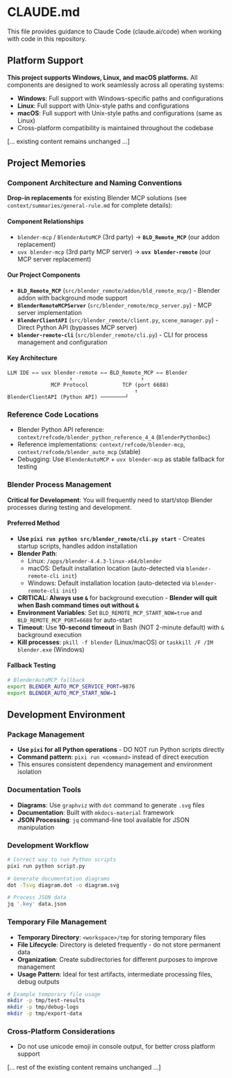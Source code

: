 # CLAUDE.md

This file provides guidance to Claude Code (claude.ai/code) when working with code in this repository.

## Platform Support

**This project supports Windows, Linux, and macOS platforms.** All components are designed to work seamlessly across all operating systems:
- **Windows**: Full support with Windows-specific paths and configurations
- **Linux**: Full support with Unix-style paths and configurations
- **macOS**: Full support with Unix-style paths and configurations (same as Linux)
- Cross-platform compatibility is maintained throughout the codebase

[... existing content remains unchanged ...]

## Project Memories

### Component Architecture and Naming Conventions

**Drop-in replacements** for existing Blender MCP solutions (see `context/summaries/general-rule.md` for complete details):

#### Component Relationships  
- `blender-mcp` / `BlenderAutoMCP` (3rd party) → **`BLD_Remote_MCP`** (our addon replacement)
- `uvx blender-mcp` (3rd party MCP server) → **`uvx blender-remote`** (our MCP server replacement)

#### Our Project Components
- **`BLD_Remote_MCP`** (`src/blender_remote/addon/bld_remote_mcp/`) - Blender addon with background mode support
- **`BlenderRemoteMCPServer`** (`src/blender_remote/mcp_server.py`) - MCP server implementation  
- **`BlenderClientAPI`** (`src/blender_remote/client.py`, `scene_manager.py`) - Direct Python API (bypasses MCP server)
- **`blender-remote-cli`** (`src/blender_remote/cli.py`) - CLI for process management and configuration

#### Key Architecture
```
LLM IDE ←→ uvx blender-remote ←→ BLD_Remote_MCP ←→ Blender
                    ↑                      ↑
              MCP Protocol           TCP (port 6688)
                                         ↑
BlenderClientAPI (Python API) ────────┘
```

### Reference Code Locations
- Blender Python API reference: `context/refcode/blender_python_reference_4_4` (`BlenderPythonDoc`)
- Reference implementations: `context/refcode/blender-mcp`, `context/refcode/blender_auto_mcp` (stable)
- Debugging: Use `BlenderAutoMCP` + `uvx blender-mcp` as stable fallback for testing

### Blender Process Management

**Critical for Development**: You will frequently need to start/stop Blender processes during testing and development.

#### Preferred Method  
- **Use `pixi run python src/blender_remote/cli.py start`** - Creates startup scripts, handles addon installation
- **Blender Path**: 
  - Linux: `/apps/blender-4.4.3-linux-x64/blender`
  - macOS: Default installation location (auto-detected via `blender-remote-cli init`)
  - Windows: Default installation location (auto-detected via `blender-remote-cli init`)
- **CRITICAL: Always use `&`** for background execution - **Blender will quit when Bash command times out without `&`**
- **Environment Variables**: Set `BLD_REMOTE_MCP_START_NOW=true` and `BLD_REMOTE_MCP_PORT=6688` for auto-start
- **Timeout**: Use **10-second timeout** in Bash (NOT 2-minute default) with `&` background execution
- **Kill processes**: `pkill -f blender` (Linux/macOS) or `taskkill /F /IM blender.exe` (Windows)

#### Fallback Testing
```bash
# BlenderAutoMCP fallback
export BLENDER_AUTO_MCP_SERVICE_PORT=9876
export BLENDER_AUTO_MCP_START_NOW=1
```

## Development Environment

### Package Management
- **Use `pixi` for all Python operations** - DO NOT run Python scripts directly
- **Command pattern**: `pixi run <command>` instead of direct execution
- This ensures consistent dependency management and environment isolation

### Documentation Tools
- **Diagrams**: Use `graphviz` with `dot` command to generate `.svg` files
- **Documentation**: Built with `mkdocs-material` framework
- **JSON Processing**: `jq` command-line tool available for JSON manipulation

### Development Workflow
```bash
# Correct way to run Python scripts
pixi run python script.py

# Generate documentation diagrams  
dot -Tsvg diagram.dot -o diagram.svg

# Process JSON data
jq '.key' data.json
```

### Temporary File Management
- **Temporary Directory**: `<workspace>/tmp` for storing temporary files
- **File Lifecycle**: Directory is deleted frequently - do not store permanent data
- **Organization**: Create subdirectories for different purposes to improve management
- **Usage Pattern**: Ideal for test artifacts, intermediate processing files, debug outputs

```bash
# Example temporary file usage
mkdir -p tmp/test-results
mkdir -p tmp/debug-logs
mkdir -p tmp/export-data
```

### Cross-Platform Considerations
- Do not use unicode emoji in console output, for better cross platform support

[... rest of the existing content remains unchanged ...]
